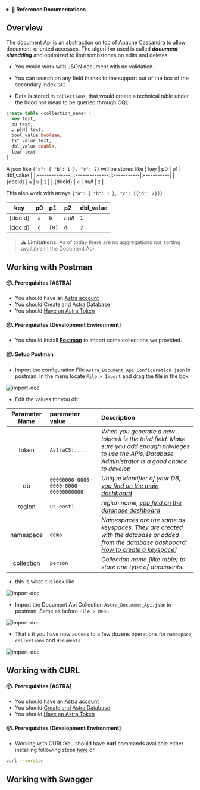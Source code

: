 <details>
<summary><b> 📖 Reference Documentations</b></summary>
<ol>
<li><a href="https://stargate.io/2020/10/19/the-stargate-cassandra-documents-api.html">Document API reference Blogpost</a>
<li><a href="https://stargate.io/2021/04/05/the-stargate-documents-api-storage-mechanisms-search-filters-and-performance-improvements.html">Design Improvements in 2021</a>
<li><a href="https://stargate.io/docs/stargate/1.0/quickstart/quick_start-document.html">QuickStart</a>
</ol>
</details>

## Overview

The document Api is an abstraction on top of Apache Cassandra to allow document-oriented accesses. The algorithm used is called **_document shredding_** and optimized to limit tombstones on edits and deletes.

- You would work with JSON document with no validation.

- You can search on any field thanks to the support out of the box of the secondary index `SAI`

- Data is stored in `collections`, that would create a technical table under the hood not mean to be queried through CQL

```sql
create table <collection_name> (
  key text,
  p0 text,
  … p[N] text,
  bool_value boolean,
  txt_value text,
  dbl_value double,
  leaf text
)
```

A json like `{"a": { "b": 1 }, "c": 2}` will be stored like
| key | p0 | p1 | dbl_value |
|:--------------:|:--------------:|:-----------|:-----------|
| {docid} | `a` | `b` | `1` |
| {docid} | `c` | _null_ | `2` |

This also work with arrays `{"a": { "b": 1 }, "c": [{"d": 2}]}`

|   key   | p0  | p1    | p2     | dbl_value |
| :-----: | :-: | :---- | :----- | :-------- |
| {docid} | `a` | `b`   | _null_ | `1`       |
| {docid} | `c` | `[0]` | `d`    | `2`       |

> ⚠️ **Limitations:** As of today there are no aggregations nor sorting available in the Document Api.

## Working with Postman

#### 📦. Prerequisites [ASTRA]

- You should have an [Astra account](http://astra.datastax.com/)
- You should [Create and Astra Database](https://github.com/datastaxdevs/awesome-astra/wiki/Create-an-AstraDB-Instance)
- You should [Have an Astra Token](https://github.com/datastaxdevs/awesome-astra/wiki/Create-an-Astra-Token)

#### 📦. Prerequisites [Development Environment]

- You should install **[Postman](https://www.postman.com/downloads/)** to import some collections we provided.

#### 📦. Setup Postman

- Import the configuration File `Astra_Document_Api_Configuration.json` in postman. In the menu locate `File > Import` and drag the file in the box.

![import-doc](https://github.com/datastaxdevs/awesome-astra/blob/main/postman/docapi-conf-import.png?raw=true)

- Edit the values for you db:

| Parameter Name | parameter value                       | Description                                                                                                                                                                                                                                       |
| :------------: | :------------------------------------ | :------------------------------------------------------------------------------------------------------------------------------------------------------------------------------------------------------------------------------------------------ |
|     token      | `AstraCS:....`                        | _When you generate a new token it is the third field. Make sure you add enough privileges to use the APis, Database Administrator is a good choice to develop_                                                                                    |
|       db       | `00000000-0000-0000-0000-00000000000` | _Unique identifier of your DB, [you find on the main dashboard](https://github.com/datastaxdevs/awesome-astra/wiki/Astra-FAQ#where-should-i-find-a-database-identifier-)_                                                                         |
|     region     | `us-east1`                            | _region name, [you find on the datanase dashboard](https://github.com/datastaxdevs/awesome-astra/wiki/Astra-FAQ#where-should-i-find-a-database-region-name-)_                                                                                     |
|   namespace    | `demo`                                | _Namespaces are the same as keyspaces. They are created with the database or added from the database dashboard: [How to create a keyspace](https://github.com/datastaxdevs/awesome-astra/wiki/Astra-FAQ#how-to-create-a-namespace-or-keyspace-)]_ |
|   collection   | `person`                              | _Collection name (like table) to store one type of documents._                                                                                                                                                                                    |

- this is what it is look like

![import-doc](https://github.com/datastaxdevs/awesome-astra/blob/main/postman/docapi-conf-edit.png?raw=true)

- Import the Document Api Collection `Astra_Document_Api.json` in postman. Same as before `File > Menu`

![import-doc](https://github.com/datastaxdevs/awesome-astra/blob/main/postman/docapi-import.png?raw=true)

- That's it you have now access to a few dozens operations for `namespace`, `collections` and `documents`

![import-doc](https://github.com/datastaxdevs/awesome-astra/blob/main/postman/docapi-resources.png?raw=true)

## Working with CURL

#### 📦. Prerequisites [ASTRA]

- You should have an [Astra account](http://astra.datastax.com/)
- You should [Create and Astra Database](https://github.com/datastaxdevs/awesome-astra/wiki/Create-an-AstraDB-Instance)
- You should [Have an Astra Token](https://github.com/datastaxdevs/awesome-astra/wiki/Create-an-Astra-Token)

#### 📦. Prerequisites [Development Environment]

- Working with CURL:You should have **curl** commands available either installing following steps [here](https://curl.se/download.html) or

```bash
curl --version
```

## Working with Swagger
